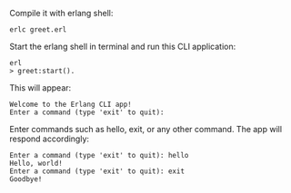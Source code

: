 Compile it with erlang shell:

```
erlc greet.erl
```

Start the erlang shell in terminal and run this CLI application:
```
erl
> greet:start().
```

This will appear:
```
Welcome to the Erlang CLI app!
Enter a command (type 'exit' to quit): 
```

Enter commands such as hello, exit, or any other command. The app will respond accordingly:

```
Enter a command (type 'exit' to quit): hello
Hello, world!
Enter a command (type 'exit' to quit): exit
Goodbye!

```
